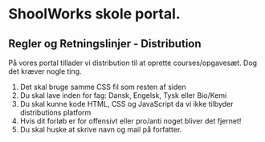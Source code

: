 # ShoolWorks skole portal.
## Regler og Retningslinjer - Distribution
På vores portal tillader vi distribution til at oprette courses/opgavesæt.
Dog det kræver nogle ting. 

1. Det skal bruge samme CSS fil som resten af siden
2. Du skal lave inden for fag: Dansk, Engelsk, Tysk eller Bio/Kemi
3. Du skal kunne kode HTML, CSS og JavaScript da vi ikke tilbyder distributions platform
4. Hvis dit forløb er for offensivt eller pro/anti noget bliver det fjernet!
5. Du skal huske at skrive navn og mail på forfatter.
